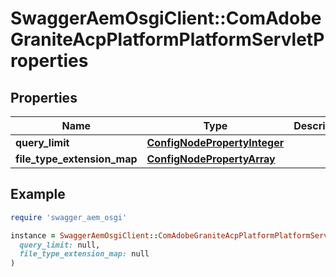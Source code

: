 # SwaggerAemOsgiClient::ComAdobeGraniteAcpPlatformPlatformServletProperties

## Properties

| Name | Type | Description | Notes |
| ---- | ---- | ----------- | ----- |
| **query_limit** | [**ConfigNodePropertyInteger**](ConfigNodePropertyInteger.md) |  | [optional] |
| **file_type_extension_map** | [**ConfigNodePropertyArray**](ConfigNodePropertyArray.md) |  | [optional] |

## Example

```ruby
require 'swagger_aem_osgi'

instance = SwaggerAemOsgiClient::ComAdobeGraniteAcpPlatformPlatformServletProperties.new(
  query_limit: null,
  file_type_extension_map: null
)
```

